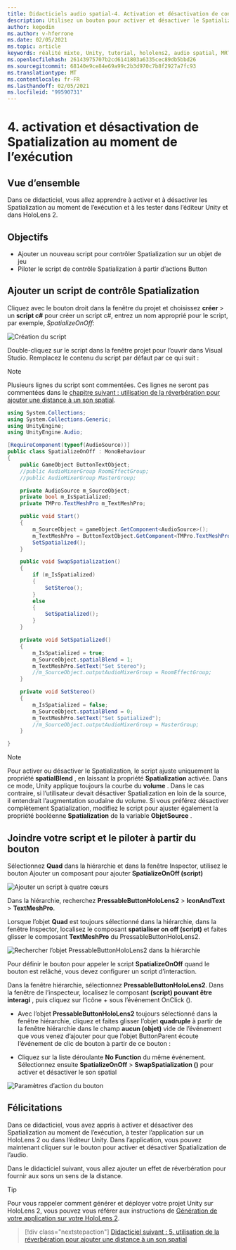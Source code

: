 ```yaml
---
title: Didacticiels audio spatial-4. Activation et désactivation de contenu audio spatial au moment de l’exécution
description: Utilisez un bouton pour activer et désactiver le Spatialization de l’audio au moment de l’exécution.
author: kegodin
ms.author: v-hferrone
ms.date: 02/05/2021
ms.topic: article
keywords: réalité mixte, Unity, tutorial, hololens2, audio spatial, MRTK, boîte à outils de réalité mixte, UWP, Windows 10, HRTF, fonction de transfert liée aux têtes, réverbération, Microsoft Spatializer
ms.openlocfilehash: 26143975707b2cd6141803a6335cec89db5bbd26
ms.sourcegitcommit: 68140e9ce84e69a99c2b3d970c7b8f2927a7fc93
ms.translationtype: MT
ms.contentlocale: fr-FR
ms.lasthandoff: 02/05/2021
ms.locfileid: "99590731"
---
```

# <a name="4-enabling-and-disabling-spatialization-at-run-time"></a>4. activation et désactivation de Spatialization au moment de l’exécution

## <a name="overview"></a>Vue d’ensemble

Dans ce didacticiel, vous allez apprendre à activer et à désactiver les Spatialization au moment de l’exécution et à les tester dans l’éditeur Unity et dans HoloLens 2.

## <a name="objectives"></a>Objectifs

* Ajouter un nouveau script pour contrôler Spatialization sur un objet de jeu
* Piloter le script de contrôle Spatialization à partir d’actions Button

## <a name="add-spatialization-control-script"></a>Ajouter un script de contrôle Spatialization

 Cliquez avec le bouton droit dans la fenêtre du projet et choisissez **créer**  >  un **script c#** pour créer un script c#, entrez un nom approprié pour le script, par exemple, _SpatializeOnOff_:

![Création du script](images/spatial-audio/spatial-audio-04-section1-step1-1.png)

Double-cliquez sur le script dans la fenêtre projet pour l’ouvrir dans Visual Studio. Remplacez le contenu du script par défaut par ce qui suit :

> [!NOTE]
> Plusieurs lignes du script sont commentées. Ces lignes ne seront pas commentées dans le [chapitre suivant : utilisation de la réverbération pour ajouter une distance à un son spatial](unity-spatial-audio-ch5.md).

```c#
using System.Collections;
using System.Collections.Generic;
using UnityEngine;
using UnityEngine.Audio;

[RequireComponent(typeof(AudioSource))]
public class SpatializeOnOff : MonoBehaviour
{
    public GameObject ButtonTextObject;
    //public AudioMixerGroup RoomEffectGroup;
    //public AudioMixerGroup MasterGroup;

    private AudioSource m_SourceObject;
    private bool m_IsSpatialized;
    private TMPro.TextMeshPro m_TextMeshPro;

    public void Start()
    {
        m_SourceObject = gameObject.GetComponent<AudioSource>();
        m_TextMeshPro = ButtonTextObject.GetComponent<TMPro.TextMeshPro>();
        SetSpatialized();
    }

    public void SwapSpatialization()
    {
        if (m_IsSpatialized)
        {
            SetStereo();
        }
        else
        {
            SetSpatialized();
        }
    }

    private void SetSpatialized()
    {
        m_IsSpatialized = true;
        m_SourceObject.spatialBlend = 1;
        m_TextMeshPro.SetText("Set Stereo");
        //m_SourceObject.outputAudioMixerGroup = RoomEffectGroup;
    }

    private void SetStereo()
    {
        m_IsSpatialized = false;
        m_SourceObject.spatialBlend = 0;
        m_TextMeshPro.SetText("Set Spatialized");
        //m_SourceObject.outputAudioMixerGroup = MasterGroup;
    }

}
```

> [!NOTE]
> Pour activer ou désactiver le Spatialization, le script ajuste uniquement la propriété **spatialBlend** , en laissant la propriété **Spatialization** activée. Dans ce mode, Unity applique toujours la courbe du **volume** . Dans le cas contraire, si l’utilisateur devait désactiver Spatialization en loin de la source, il entendrait l’augmentation soudaine du volume.
> Si vous préférez désactiver complètement Spatialization, modifiez le script pour ajuster également la propriété booléenne **Spatialization** de la variable **ObjetSource** .

## <a name="attach-your-script-and-drive-it-from-the-button"></a>Joindre votre script et le piloter à partir du bouton

Sélectionnez **Quad** dans la hiérarchie et dans la fenêtre Inspector, utilisez le bouton Ajouter un composant pour ajouter **SpatializeOnOff (script)**

![Ajouter un script à quatre cœurs](images/spatial-audio/spatial-audio-04-section2-step1-1.png)

Dans la hiérarchie, recherchez **PressableButtonHoloLens2**  >  **IconAndText**  >  **TextMeshPro**.

Lorsque l’objet **Quad** est toujours sélectionné dans la hiérarchie, dans la fenêtre Inspector, localisez le composant **spatialiser on off (script)** et faites glisser le composant **TextMeshPro** du PressableButtonHoloLens2.

![Rechercher l’objet PressableButtonHoloLens2 dans la hiérarchie](images/spatial-audio/spatial-audio-04-section2-step1-2.png)

Pour définir le bouton pour appeler le script **SpatializeOnOff** quand le bouton est relâché, vous devez configurer un script d’interaction.

Dans la fenêtre hiérarchie, sélectionnez **PressableButtonHoloLens2**. Dans la fenêtre de l’inspecteur, localisez le composant **(script) pouvant être interagi** , puis cliquez sur l’icône + sous l’événement OnClick ().

* Avec l’objet **PressableButtonHoloLens2** toujours sélectionné dans la fenêtre hiérarchie, cliquez et faites glisser l’objet **quadruple** à partir de la fenêtre hiérarchie dans le champ **aucun (objet)** vide de l’événement que vous venez d’ajouter pour que l’objet ButtonParent écoute l’événement de clic de bouton à partir de ce bouton :

* Cliquez sur la liste déroulante **No Function** du même événement. Sélectionnez ensuite **SpatializeOnOff**  >  **SwapSpatialization ()** pour activer et désactiver le son spatial

![Paramètres d’action du bouton](images/spatial-audio/spatial-audio-04-section2-step1-3.png)

## <a name="congratulations"></a>Félicitations

Dans ce didacticiel, vous avez appris à activer et désactiver des Spatialization au moment de l’exécution, à tester l’application sur un HoloLens 2 ou dans l’éditeur Unity. Dans l’application, vous pouvez maintenant cliquer sur le bouton pour activer et désactiver Spatialization de l’audio.

Dans le didacticiel suivant, vous allez ajouter un effet de réverbération pour fournir aux sons un sens de la distance.

> [!TIP]
> Pour vous rappeler comment générer et déployer votre projet Unity sur HoloLens 2, vous pouvez vous référer aux instructions de [Génération de votre application sur votre HoloLens 2](mr-learning-base-02.md#building-your-application-to-your-hololens-2).

> [!div class="nextstepaction"]
> [Didacticiel suivant : 5. utilisation de la réverbération pour ajouter une distance à un son spatial](unity-spatial-audio-ch5.md)

